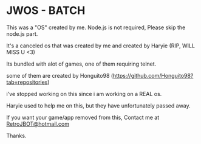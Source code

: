 # JWOS - BATCH



This was a "OS" created by me. Node.js is not required, Please skip the node.js part.



It's a canceled os that was created by me and created by Haryie (RIP, WILL MISS U <3)


Its bundled with alot of games, one of them requiring telnet.


some of them are created by Honguito98 (https://github.com/Honguito98?tab=repositories)



i've stopped working on this since i am working on a REAL os.


Haryie used to help me on this, but they have unfortunately passed away.



If you want your game/app removed from this, Contact me at RetroJBOT@hotmail.com


Thanks.
